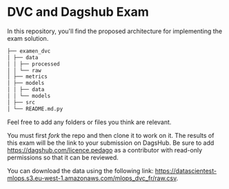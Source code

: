 # DVC and Dagshub Exam
In this repository, you'll find the proposed architecture for implementing the exam solution.

```bash
├── examen_dvc
│ ├── data
│ │ ├── processed
│ │ └── raw
│ ├── metrics
│ ├── models
│ │ ├── data
│ │ └── models
│ ├── src
│ └── README.md.py
```
Feel free to add any folders or files you think are relevant.

You must first *fork* the repo and then clone it to work on it. The results of this exam will be the link to your submission on DagsHub. Be sure to add https://dagshub.com/licence.pedago as a contributor with read-only permissions so that it can be reviewed.

You can download the data using the following link: https://datascientest-mlops.s3.eu-west-1.amazonaws.com/mlops_dvc_fr/raw.csv.
